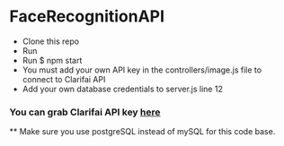# FaceRecognitionAPI
* Clone this repo
* Run <npm install/>
* Run $ npm start
* You must add your own API key in the controllers/image.js file to connect to Clarifai API
* Add your own database credentials to server.js line 12
 
### You can grab Clarifai API key [here](https://www.clarifai.com/)
** Make sure you use postgreSQL instead of mySQL for this code base.
